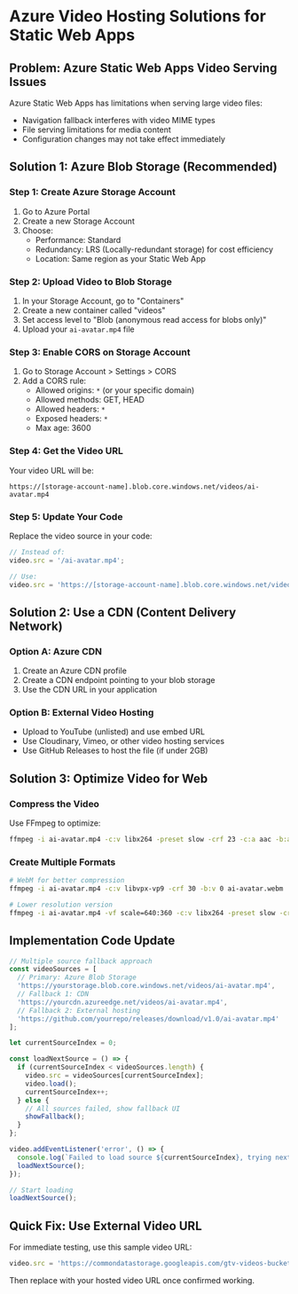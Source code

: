 # Azure Video Hosting Solutions for Static Web Apps

## Problem: Azure Static Web Apps Video Serving Issues

Azure Static Web Apps has limitations when serving large video files:
- Navigation fallback interferes with video MIME types
- File serving limitations for media content
- Configuration changes may not take effect immediately

## Solution 1: Azure Blob Storage (Recommended)

### Step 1: Create Azure Storage Account
1. Go to Azure Portal
2. Create a new Storage Account
3. Choose:
   - Performance: Standard
   - Redundancy: LRS (Locally-redundant storage) for cost efficiency
   - Location: Same region as your Static Web App

### Step 2: Upload Video to Blob Storage
1. In your Storage Account, go to "Containers"
2. Create a new container called "videos"
3. Set access level to "Blob (anonymous read access for blobs only)"
4. Upload your `ai-avatar.mp4` file

### Step 3: Enable CORS on Storage Account
1. Go to Storage Account > Settings > CORS
2. Add a CORS rule:
   - Allowed origins: `*` (or your specific domain)
   - Allowed methods: GET, HEAD
   - Allowed headers: `*`
   - Exposed headers: `*`
   - Max age: 3600

### Step 4: Get the Video URL
Your video URL will be:
```
https://[storage-account-name].blob.core.windows.net/videos/ai-avatar.mp4
```

### Step 5: Update Your Code
Replace the video source in your code:
```javascript
// Instead of:
video.src = '/ai-avatar.mp4';

// Use:
video.src = 'https://[storage-account-name].blob.core.windows.net/videos/ai-avatar.mp4';
```

## Solution 2: Use a CDN (Content Delivery Network)

### Option A: Azure CDN
1. Create an Azure CDN profile
2. Create a CDN endpoint pointing to your blob storage
3. Use the CDN URL in your application

### Option B: External Video Hosting
- Upload to YouTube (unlisted) and use embed URL
- Use Cloudinary, Vimeo, or other video hosting services
- Use GitHub Releases to host the file (if under 2GB)

## Solution 3: Optimize Video for Web

### Compress the Video
Use FFmpeg to optimize:
```bash
ffmpeg -i ai-avatar.mp4 -c:v libx264 -preset slow -crf 23 -c:a aac -b:a 128k -movflags +faststart ai-avatar-optimized.mp4
```

### Create Multiple Formats
```bash
# WebM for better compression
ffmpeg -i ai-avatar.mp4 -c:v libvpx-vp9 -crf 30 -b:v 0 ai-avatar.webm

# Lower resolution version
ffmpeg -i ai-avatar.mp4 -vf scale=640:360 -c:v libx264 -preset slow -crf 23 ai-avatar-360p.mp4
```

## Implementation Code Update

```typescript
// Multiple source fallback approach
const videoSources = [
  // Primary: Azure Blob Storage
  'https://yourstorage.blob.core.windows.net/videos/ai-avatar.mp4',
  // Fallback 1: CDN
  'https://yourcdn.azureedge.net/videos/ai-avatar.mp4',
  // Fallback 2: External hosting
  'https://github.com/yourrepo/releases/download/v1.0/ai-avatar.mp4'
];

let currentSourceIndex = 0;

const loadNextSource = () => {
  if (currentSourceIndex < videoSources.length) {
    video.src = videoSources[currentSourceIndex];
    video.load();
    currentSourceIndex++;
  } else {
    // All sources failed, show fallback UI
    showFallback();
  }
};

video.addEventListener('error', () => {
  console.log(`Failed to load source ${currentSourceIndex}, trying next...`);
  loadNextSource();
});

// Start loading
loadNextSource();
```

## Quick Fix: Use External Video URL

For immediate testing, use this sample video URL:
```javascript
video.src = 'https://commondatastorage.googleapis.com/gtv-videos-bucket/sample/BigBuckBunny.mp4';
```

Then replace with your hosted video URL once confirmed working. 